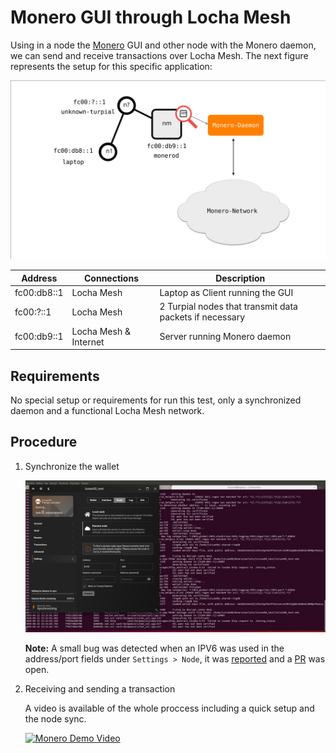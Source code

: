 # Monero GUI through Locha Mesh

Using in a node the [Monero] GUI and other node with the Monero daemon, we can send and receive transactions over Locha Mesh. The next figure represents the setup for this specific application:

![demo_monero](../../pics/demo_monero.svg)

| Address     | Connections | Description                                            |
|-------------|-------------|--------------------------------------------------------|
| fc00:db8::1 | Locha Mesh  | Laptop as Client running the GUI                       |
| fc00:?::1   | Locha Mesh  |2 Turpial nodes that transmit data packets if necessary |
| fc00:db9::1 | Locha Mesh & Internet | Server running Monero daemon                 |

## Requirements

No special setup or requirements for run this test, only a synchronized daemon and a functional Locha Mesh network.

## Procedure

1. Synchronize the wallet

   ![Monero GUI](../../pics/monero_gui.png)

   **Note:** A small bug was detected when an IPV6 was used in the address/port fields under `Settings > Node`, it was [reported] and a [PR] was open.

2. Receiving and sending a transaction

   A video is available of the whole proccess including a quick setup and the node sync.

   [![Monero Demo Video](https://img.youtube.com/vi/pe9Buhp9OD8/0.jpg)](https://www.youtube.com/watch?v=pe9Buhp9OD8)



[Monero]: https://web.getmonero.org/
[reported]: https://github.com/monero-project/monero-gui/issues/2971
[PR]: https://github.com/monero-project/monero-gui/pull/2973
